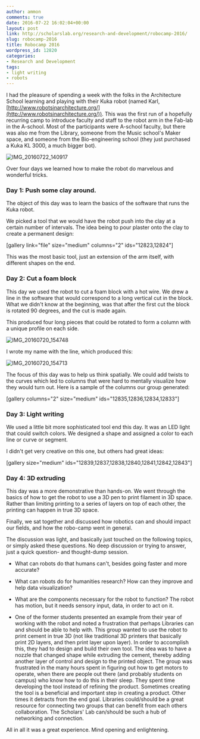 ```yaml
---
author: ammon
comments: true
date: 2016-07-22 16:02:04+00:00
layout: post
link: http://scholarslab.org/research-and-development/robocamp-2016/
slug: robocamp-2016
title: Robocamp 2016
wordpress_id: 12820
categories:
- Research and Development
tags:
- light writing
- robots
---
```


I had the pleasure of spending a week with the folks in the Architecture School learning and playing with their Kuka robot (named Karl, [http://www.robotsinarchitecture.org/](http://www.robotsinarchitecture.org/)). This was the first run of a hopefully recurring camp to introduce faculty and staff to the robot arm in the Fab-lab in the A-school. Most of the participants were A-school faculty, but there was also me from the Library, someone from the Music school's Maker space, and someone from the Bio-engineering school (they just purchased a Kuka KL 3000, a much bigger bot).

![IMG_20160722_140917](http://scholarslab.org/wp-content/uploads/2016/07/IMG_20160722_140917-949x1024.jpg)

Over four days we learned how to make the robot do marvelous and wonderful tricks.


### Day 1: Push some clay around.


The object of this day was to learn the basics of the software that runs the Kuka robot.

We picked a tool that we would have the robot push into the clay at a certain number of intervals. The idea being to pour plaster onto the clay to create a permanent design:

[gallery link="file" size="medium" columns="2" ids="12823,12824"]

This was the most basic tool, just an extension of the arm itself, with different shapes on the end.


### Day 2: Cut a foam block


This day we used the robot to cut a foam block with a hot wire. We drew a line in the software that would correspond to a long vertical cut in the block. What we didn't know at the beginning, was that after the first cut the block is rotated 90 degrees, and the cut is made again.

This produced four long pieces that could be rotated to form a column with a unique profile on each side.

![IMG_20160720_154748](http://scholarslab.org/wp-content/uploads/2016/07/IMG_20160720_154748-758x1024.jpg)

I wrote my name with the line, which produced this:

![IMG_20160720_154713](http://scholarslab.org/wp-content/uploads/2016/07/IMG_20160720_154713-1024x758.jpg)

The focus of this day was to help us think spatially. We could add twists to the curves which led to columns that were hard to mentally visualize how they would turn out. Here is a sample of the columns our group generated:

[gallery columns="2" size="medium" ids="12835,12836,12834,12833"]


### Day 3: Light writing


We used a little bit more sophisticated tool end this day. It was an LED light that could switch colors. We designed a shape and assigned a color to each line or curve or segment.

I didn't get very creative on this one, but others had great ideas:

[gallery size="medium" ids="12839,12837,12838,12840,12841,12842,12843"]


### Day 4: 3D extruding


This day was a more demonstrative than hands-on. We went through the basics of how to get the robot to use a 3D pen to print filament in 3D space. Rather than limiting printing to a series of layers on top of each other, the printing can happen in true 3D space.

Finally, we sat together and discussed how robotics can and should impact our fields, and how the robo-camp went in general.

The discussion was light, and basically just touched on the following topics, or simply asked these questions. No deep discussion or trying to answer, just a quick question- and thought-dump session.



 	
  * What can robots do that humans can't, besides going faster and more accurate?

 	
  * What can robots do for humanities research? How can they improve and help data visualization?

 	
  * What are the components necessary for the robot to function? The robot has motion, but it needs sensory input, data, in order to act on it.

 	
  * One of the former students presented an example from their year of working with the robot and noted a frustration that perhaps Libraries can and should be able to help with. This group wanted to use the robot to print cement in true 3D (not like traditional 3D printers that basically print 2D layers, and then print layer upon layer). In order to accomplish this, they had to design and build their own tool. The idea was to have a nozzle that changed shape while extruding the cement, thereby adding another layer of control and design to the printed object. The group was frustrated in the many hours spent in figuring out how to get motors to operate, when there are people out there (and probably students on campus) who know how to do this in their sleep. They spent time developing the tool instead of refining the product. Sometimes creating the tool is a beneficial and important step in creating a product. Other times it detracts from the end goal. Libraries could/should be a great resource for connecting two groups that can benefit from each others collaboration. The Scholars' Lab can/should be such a hub of networking and connection.


All in all it was a great experience. Mind opening and enlightening.
